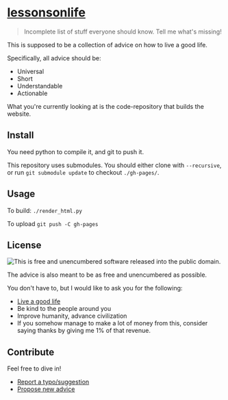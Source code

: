 # [lessonsonlife](https://benwiederhake.github.io/lessonsonlife/)

> Incomplete list of stuff everyone should know. Tell me what's missing!

This is supposed to be a collection of advice on how to live a good life.

Specifically, all advice should be:
- Universal
- Short
- Understandable
- Actionable

What you're currently looking at is the code-repository that builds the website.

## Install

You need python to compile it, and git to push it.

This repository uses submodules. You should either clone with `--recursive`, or run `git submodule update` to checkout `./gh-pages/`.

## Usage

To build: `./render_html.py`

To upload `git push -C gh-pages`

## License

![This is free and unencumbered software released into the public domain.](LICENSE)

The advice is also meant to be as free and unencumbered as possible.

You don't have to, but I would like to ask you for the following:
- [Live a good life](https://benwiederhake.github.io/lessonsonlife/)
- Be kind to the people around you
- Improve humanity, advance civilization
- If you somehow manage to make a lot of money from this, consider saying thanks by giving me 1% of that revenue.

## Contribute

Feel free to dive in!
- [Report a typo/suggestion](https://github.com/BenWiederhake/subint/issues/new)
- [Propose new advice](https://github.com/BenWiederhake/subint/issues/new)
